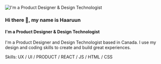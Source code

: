 ![I'm a Product Designer & Design Technologist](https://pbs.twimg.com/profile_banners/373986462/1484253834/1500x500)

### Hi there 👋, my name is Haaruun
#### I'm a Product Designer & Design Technologist

I'm a Product Designer and Design Technologist based in Canada. I use my design and coding skills to create and build great experiences. 

Skills: UX / UI / PRODUCT / REACT / JS / HTML / CSS





